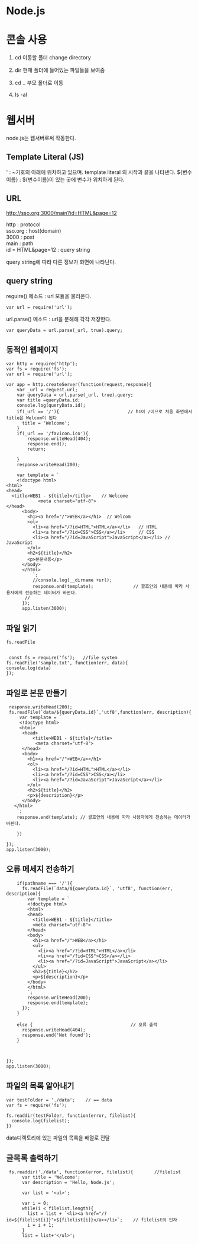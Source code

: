 # Node.js

# 콘솔 사용

1. cd 이동할 폴더
  change directory

2. dir 
  현재 폴더에 들어있는 파일들을 보여줌
  
3. cd ..
  부모 폴더로 이동
  
4. ls -al
  
 
  
# 웹서버

node.js는 웹서버로써 작동한다.

## Template Literal (JS)

  ' : ~기호의 아래에 위차하고 있으며. template literal 의 시작과 끝을 나타낸다.
  ${변수이름} : ${변수이름}이 있는 곳에 변수가 위치하게 된다.
  


## URL

http://sso.org:3000/main?id=HTML&page=12

http              : protocol<br />
sso.org           : host(domain)<br />
3000              : post<br />
main              : path<br />
id = HTML&page=12 : query string<br />
 
query string에 따라 다른 정보가 화면에 나타난다.

## query string

reguire() 메소드 : url 모듈을 불러온다.

    var url = require('url');  

url.parse() 메소드 : url을 분해해 각각 저장한다.

    var queryData = url.parse(_url, true).query;
    
## 동적인 웹페이지
    var http = require('http');
    var fs = require('fs');
    var url = require('url');   

    var app = http.createServer(function(request,response){
        var _url = request.url;
        var queryData = url.parse(_url, true).query;
        var title =queryData.id;
        console.log(queryData.id);
        if(_url == '/'){                          // h1이 /이므로 처음 화면에서 title은 Welcom이 된다
          title = 'Welcome';
        }
        if(_url == '/favicon.ico'){
            response.writeHead(404);
            response.end();
            return;

        }
        response.writeHead(200);

        var template = `
        <!doctype html>
    <html>
    <head>
      <title>WEB1 - ${title}</title>    // Welcome
                <meta charset="utf-8">
    </head>
          <body>
            <h1><a href="/">WEB</a></h1>  // Welcom
            <ol>
              <li><a href="/?id=HTML">HTML</a></li>   // HTML
              <li><a href="/?id=CSS">CSS</a></li>     // CSS
              <li><a href="/?id=JavaScript">JavaScript</a></li> // JavaScript
            </ol>
            <h2>${title}</h2>
            <p>본문내용</p>
          </body>
          </html>
              `;
              //console.log(__dirname +url);
              response.end(template);               // 괄호안의 내용에 따라 사용자에게 전송하는 데이터가 바뀐다.
           // 
          });
          app.listen(3000);


    
 ## 파일 읽기
 
    fs.readFile
 
 
     const fs = require('fs');   //file system
    fs.readFile('sample.txt', function(err, data){
    console.log(data)
    });
 
 ## 파일로 본문 만들기

  
     response.writeHead(200);
     fs.readFile(`data/${queryData.id}`,'utf8',function(err, description){
         var template = `
         <!doctype html>
         <html>
          <head>
              <title>WEB1 - ${title}</title>  
               <meta charset="utf-8">
          </head>
          <body>
            <h1><a href="/">WEB</a></h1> 
            <ol>
              <li><a href="/?id=HTML">HTML</a></li>  
              <li><a href="/?id=CSS">CSS</a></li>     
              <li><a href="/?id=JavaScript">JavaScript</a></li> 
            </ol>
            <h2>${title}</h2>
            <p>${description}</p>
          </body>
       </html>
        `;
        response.end(template); // 괄호안의 내용에 따라 사용자에게 전송하는 데이터가 바뀐다.

        })

    });
    app.listen(3000);

## 오류 메세지 전송하기


        if(pathname === '/'){                                       
          fs.readFile(`data/${queryData.id}`, 'utf8', function(err, description){
            var template = `
            <!doctype html>
            <html>
            <head>
              <title>WEB1 - ${title}</title>
              <meta charset="utf-8">
            </head>
            <body>
              <h1><a href="/">WEB</a></h1>
              <ul>
                <li><a href="/?id=HTML">HTML</a></li>
                <li><a href="/?id=CSS">CSS</a></li>
                <li><a href="/?id=JavaScript">JavaScript</a></li>
              </ul>
              <h2>${title}</h2>
              <p>${description}</p>
            </body>
            </html>
            `;
            response.writeHead(200);
            response.end(template);
          });
        } 
        
        else {                                     // 오류 출력
          response.writeHead(404);
          response.end('Not found');          
        }



    });
    app.listen(3000);

## 파일의 목록 알아내기

    var testFolder = './data';    // == data   
    var fs = require('fs');       

    fs.readdir(testFolder, function(error, filelist){
      console.log(filelist);
    })

data디렉토리에 있는 파일의 목록을 배열로 전달

## 글목록 출력하기

     fs.readdir('./data', function(error, filelist){        //filelist
          var title = 'Welcome';
          var description = 'Hello, Node.js';
          
          var list = '<ul>';
          
          var i = 0;
          while(i < filelist.length){
            list = list + `<li><a href="/?id=${filelist[i]}">${filelist[i]}</a></li>`;    // filelist의 인자
            i = i + 1;
          }
          list = list+'</ul>';
